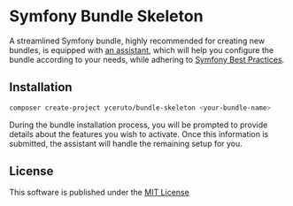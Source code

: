 # Symfony Bundle Skeleton

A streamlined Symfony bundle, highly recommended for creating new bundles, is equipped with [an assistant](https://github.com/yceruto/bundle-flex), 
which will help you configure the bundle according to your needs, while adhering to [Symfony Best Practices](https://symfony.com/doc/current/best_practices.html).

## Installation

```bash
composer create-project yceruto/bundle-skeleton <your-bundle-name>
```

During the bundle installation process, you will be prompted to provide details about the features you wish to activate. 
Once this information is submitted, the assistant will handle the remaining setup for you.

## License

This software is published under the [MIT License](LICENSE)
